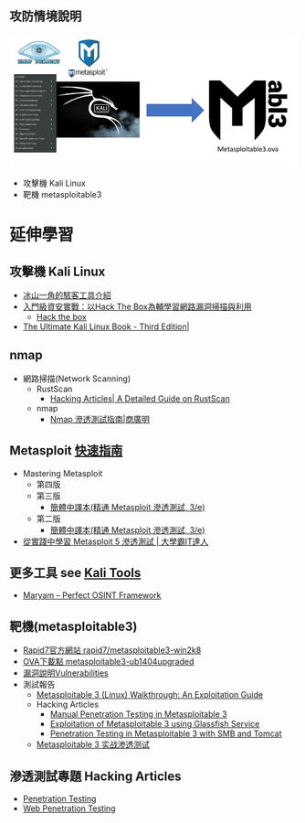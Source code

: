 ## 攻防情境說明
![攻防情境說明](scenario.png)

- 攻擊機 Kali Linux
- 靶機 metasploitable3 


# 延伸學習
## 攻擊機 Kali Linux
- [冰山一角的駭客工具介紹 ](https://ithelp.ithome.com.tw/users/20114110/ironman/2536)
- [入門級資安實戰：以Hack The Box為輔學習網路漏洞掃描與利用](https://ithelp.ithome.com.tw/users/20145688/ironman/6733)
  - [Hack the box](https://www.hackthebox.com/) 
- [The Ultimate Kali Linux Book - Third Edition|](https://www.packtpub.com/product/the-ultimate-kali-linux-book-third-edition/9781835085806)
## nmap
- 網路掃描(Network Scanning)
  - RustScan
    - [Hacking Articles| A Detailed Guide on RustScan](https://www.hackingarticles.in/a-detailed-guide-on-rustscan/) 
  - nmap
    - [Nmap 滲透測試指南|商廣明]() 

## Metasploit [快速指南](Metasploit.md)
- Mastering Metasploit
  - 第四版
  - 第三版
    - [簡體中譯本(精通 Metasploit 滲透測試, 3/e)](https://www.tenlong.com.tw/products/9787115511904?list_name=rd)
  - 第二版
    - [簡體中譯本(精通 Metasploit 滲透測試, 3/e)](https://www.tenlong.com.tw/products/9787115511904?list_name=rd)
- [從實踐中學習 Metasploit 5 滲透測試 | 大學霸IT達人](https://www.tenlong.com.tw/products/9787111630852?list_name=srh) 
## 更多工具 see [Kali Tools](https://www.kali.org/tools/all-tools/)
- [Maryam – Perfect OSINT Framework]()
## 靶機(metasploitable3)
- [Rapid7官方網站 rapid7/metasploitable3-win2k8](https://app.vagrantup.com/rapid7/boxes/metasploitable3-win2k8)
- [OVA下載點 metasploitable3-ub1404upgraded](https://sourceforge.net/projects/metasploitable3-ub1404upgraded/)
- [漏洞說明Vulnerabilities](https://github.com/rapid7/metasploitable3/wiki/Vulnerabilities)
- 測試報告
  - [Metasploitable 3 (Linux) Walkthrough: An Exploitation Guide](https://stuffwithaurum.com/2020/04/17/metasploitable-3-linux-an-exploitation-guide/)
  - Hacking Articles
    - [Manual Penetration Testing in Metasploitable 3](https://www.hackingarticles.in/manual-penetration-testing-metasploitable-3/)
    - [Exploitation of Metasploitable 3 using Glassfish Service](https://www.hackingarticles.in/exploitation-metasploitable-3-using-glassfish-service/)
    - [Penetration Testing in Metasploitable 3 with SMB and Tomcat](https://www.hackingarticles.in/penetration-testing-metasploitable-3-smb-tomcat/)
  - [Metasploitable 3 实战渗透测试](https://blog.csdn.net/weixin_51167520/article/details/114745286)

## 滲透測試專題 Hacking Articles
- [Penetration Testing](https://www.hackingarticles.in/penetration-testing/)
- [Web Penetration Testing](https://www.hackingarticles.in/web-penetration-testing/)


